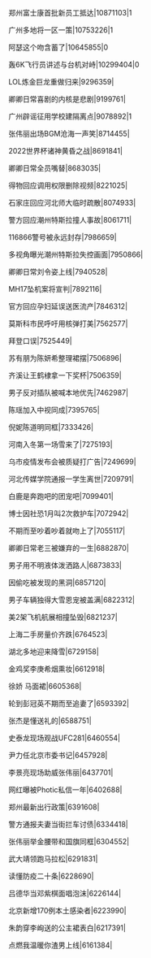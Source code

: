 郑州富士康首批新员工抵达|10871103|1

广州多地将一区一策|10753226|1

阿瑟这个吻含蓄了|10645855|0

轰6K飞行员讲述与台机对峙|10299404|0

LOL炼金巨龙重做归来|9296359|

卿卿日常喜剧的内核是悲剧|9199761|

广州辟谣征用学校建隔离点|9078892|1

张伟丽出场BGM沧海一声笑|8714455|

2022世界杯诸神黄昏之战|8691841|

卿卿日常全员嘴替|8683035|

得物回应调用权限删除视频|8221025|

石家庄回应河北师大临时疏散|8074933|

警方回应潮州特斯拉撞人事故|8061711|

116866警号被永远封存|7986659|

多视角曝光潮州特斯拉失控画面|7950866|

卿卿日常刘令姿上线|7940528|

MH17坠机案将宣判|7892116|

官方回应孕妇延误送医流产|7846312|

莫斯科市民呼吁用核弹打美|7562577|

拜登口误|7525449|

苏有朋为陈妍希整理裙摆|7506896|

齐溪让王鹤棣拿一下奖杯|7506359|

男子反对插队被喊本地优先|7462987|

陈瑶加入中视同成|7395765|

倪妮陈道明同框|7333426|

河南入冬第一场雪来了|7275193|

乌市疫情发布会被质疑打广告|7249699|

河北传媒学院通报一学生离世|7209791|

白鹿是奔跑吧的团宠吧|7099401|

博士因社恐1月叫2次救护车|7072942|

不期而至吵着吵着就吻上了|7055117|

卿卿日常老三被嫌弃的一生|6882870|

男子用不明液体泼洒路人|6873833|

因偷吃被发现的黑洞|6857120|

男子车辆独得大雪恩宠被盖满|6822312|

美2架飞机航展相撞坠毁|6821237|

上海二手房量价齐跌|6764523|

湖北多地迎来降雪|6729158|

金鸡奖李庚希烟熏妆|6612918|

徐娇 马面裙|6605368|

轮到彭冠英不期而至追妻了|6593392|

张杰是懂送礼的|6588751|

史泰龙现场观战UFC281|6460554|

尹力任北京市委书记|6457928|

李景亮现场助威张伟丽|6437701|

网红曝被Photic私信一年|6402688|

郑州最新出行政策|6391608|

警方通报夫妻当街拦车讨债|6334418|

张伟丽举金腰带和国旗同框|6304552|

武大靖领跑马拉松|6291831|

读懂防疫二十条|6228690|

吕德华当邓紫棋面唱泡沫|6226144|

北京新增170例本土感染者|6223990|

朱韵穿李峋送的公主裙表白|6217391|

点燃我温暖你渣男上线|6161384|

